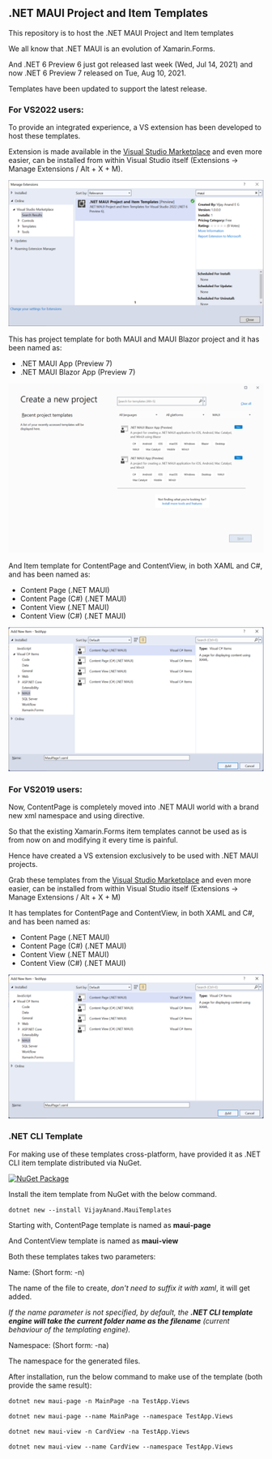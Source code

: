 ## .NET MAUI Project and Item Templates
This repository is to host the .NET MAUI Project and Item templates

We all know that .NET MAUI is an evolution of Xamarin.Forms.

And .NET 6 Preview 6 just got released last week (Wed, Jul 14, 2021) and now .NET 6 Preview 7 released on Tue, Aug 10, 2021.

Templates have been updated to support the latest release.

### For VS2022 users:

To provide an integrated experience, a VS extension has been developed to host these templates.

Extension is made available in the [Visual Studio Marketplace](https://marketplace.visualstudio.com/items?itemName=egvijayanand.maui-templates) and even more easier, can be installed from within Visual Studio itself (Extensions -> Manage Extensions / Alt + X + M).

![Manage Extensions - Visual Studio](images/vs-manage-extensions.png)

This has project template for both MAUI and MAUI Blazor project and it has been named as:

* .NET MAUI App (Preview 7)
* .NET MAUI Blazor App (Preview 7)

![Create Project - Visual Studio](images/maui-project-templates.png)

And Item template for ContentPage and ContentView, in both XAML and C#, and has been named as:

* Content Page (.NET MAUI)
* Content Page (C#) (.NET MAUI)
* Content View (.NET MAUI)
* Content View (C#) (.NET MAUI)

![Add New Item dialog - Visual Studio](images/add-new-item.png)

### For VS2019 users:

Now, ContentPage is completely moved into .NET MAUI world with a brand new xml namespace and using directive.

So that the existing Xamarin.Forms item templates cannot be used as is from now on and modifying it every time is painful.

Hence have created a VS extension exclusively to be used with .NET MAUI projects.

Grab these templates from the [Visual Studio Marketplace](https://marketplace.visualstudio.com/items?itemName=egvijayanand.maui-item-templates) and even more easier, can be installed from within Visual Studio itself (Extensions -> Manage Extensions / Alt + X + M)

It has templates for ContentPage and ContentView, in both XAML and C#, and has been named as:

* Content Page (.NET MAUI)
* Content Page (C#) (.NET MAUI)
* Content View (.NET MAUI)
* Content View (C#) (.NET MAUI)

![Add New Item dialog - Visual Studio](images/add-new-item.png)

### .NET CLI Template

For making use of these templates cross-platform, have provided it as .NET CLI item template distributed via NuGet.

[![NuGet Package](https://badgen.net/nuget/v/VijayAnand.MauiTemplates/)](https://www.nuget.org/packages/VijayAnand.MauiTemplates/)

Install the item template from NuGet with the below command.

```console
dotnet new --install VijayAnand.MauiTemplates
```

Starting with, ContentPage template is named as **maui-page** 

And ContentView template is named as **maui-view**

Both these templates takes two parameters:

Name: (Short form: -n)

The name of the file to create, _don't need to suffix it with xaml_, it will get added.

_If the name parameter is not specified, by default, the **.NET CLI template engine will take the current folder name as the filename** (current behaviour of the templating engine)._

Namespace: (Short form: -na)

The namespace for the generated files.

After installation, run the below command to make use of the template (both provide the same result):

```console
dotnet new maui-page -n MainPage -na TestApp.Views
```

```console
dotnet new maui-page --name MainPage --namespace TestApp.Views
```

```console
dotnet new maui-view -n CardView -na TestApp.Views
```

```console
dotnet new maui-view --name CardView --namespace TestApp.Views
```
